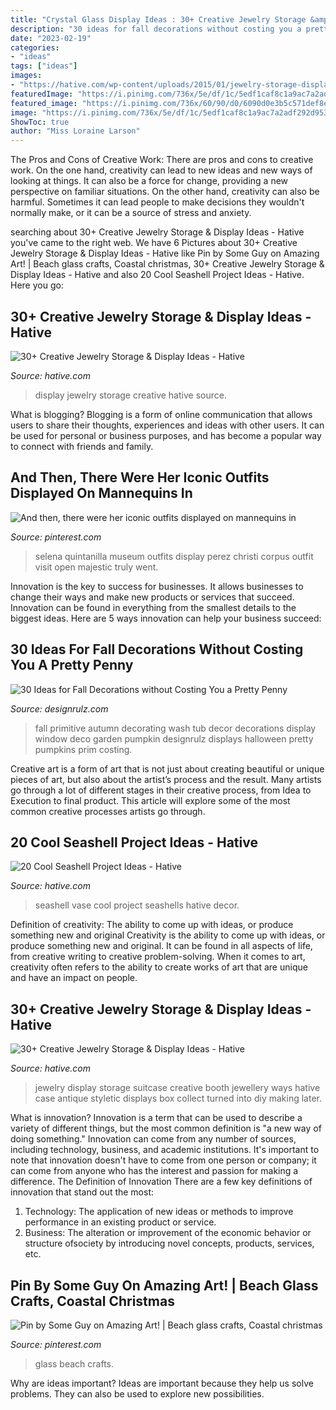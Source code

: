 ```yaml
---
title: "Crystal Glass Display Ideas : 30+ Creative Jewelry Storage &amp; Display Ideas"
description: "30 ideas for fall decorations without costing you a pretty penny"
date: "2023-02-19"
categories:
- "ideas"
tags: ["ideas"]
images:
- "https://hative.com/wp-content/uploads/2015/01/jewelry-storage-display-ideas/35-vintage-suitcase-jewelry-storage.jpg"
featuredImage: "https://i.pinimg.com/736x/5e/df/1c/5edf1caf8c1a9ac7a2adf292d953c8e4--selena-museum-selena-selena.jpg"
featured_image: "https://i.pinimg.com/736x/60/90/d0/6090d0e3b5c571def8e82200ae8acec3.jpg"
image: "https://i.pinimg.com/736x/5e/df/1c/5edf1caf8c1a9ac7a2adf292d953c8e4--selena-museum-selena-selena.jpg"
ShowToc: true
author: "Miss Loraine Larson"
---
```



The Pros and Cons of Creative Work:
There are pros and cons to creative work. On the one hand, creativity can lead to new ideas and new ways of looking at things. It can also be a force for change, providing a new perspective on familiar situations. On the other hand, creativity can also be harmful. Sometimes it can lead people to make decisions they wouldn't normally make, or it can be a source of stress and anxiety.

	

		
searching about 30+ Creative Jewelry Storage &amp; Display Ideas - Hative you've came to the right web. We have 6 Pictures about 30+ Creative Jewelry Storage &amp; Display Ideas - Hative like Pin by Some Guy on Amazing Art! | Beach glass crafts, Coastal christmas, 30+ Creative Jewelry Storage &amp; Display Ideas - Hative and also 20 Cool Seashell Project Ideas - Hative. Here you go:
		
    
## 30+ Creative Jewelry Storage &amp; Display Ideas - Hative

<img loading=lazy src="http://hative.com/wp-content/uploads/2015/01/jewelry-storage-display-ideas/22-jewelry-storage-display-ideas.jpg" onerror="this.onerror=null;this.src='https://tse4.mm.bing.net/th?id=OIP.QTYojMsHxAUaXdXwJ7jSrwHaLK&amp;pid=15.1';" alt="30+ Creative Jewelry Storage &amp; Display Ideas - Hative">

_Source: hative.com_

>display jewelry storage creative hative source. 

	

What is blogging?
Blogging is a form of online communication that allows users to share their thoughts, experiences and ideas with other users. It can be used for personal or business purposes, and has become a popular way to connect with friends and family.

    
## And Then, There Were Her Iconic Outfits Displayed On Mannequins In

<img loading=lazy src="https://i.pinimg.com/736x/5e/df/1c/5edf1caf8c1a9ac7a2adf292d953c8e4--selena-museum-selena-selena.jpg" onerror="this.onerror=null;this.src='https://tse3.mm.bing.net/th?id=OIP.Qy-Nh0ocqDJhvLFS6jASBwHaLH&amp;pid=15.1';" alt="And then, there were her iconic outfits displayed on mannequins in">

_Source: pinterest.com_

>selena quintanilla museum outfits display perez christi corpus outfit visit open majestic truly went. 

	

Innovation is the key to success for businesses. It allows businesses to change their ways and make new products or services that succeed. Innovation can be found in everything from the smallest details to the biggest ideas. Here are 5 ways innovation can help your business succeed: 

    
## 30 Ideas For Fall Decorations Without Costing You A Pretty Penny

<img loading=lazy src="http://cdn.designrulz.com/wp-content/uploads/2016/10/fall-decorattion-designrulz-21.jpg" onerror="this.onerror=null;this.src='https://tse3.mm.bing.net/th?id=OIP.bA72hTjZNYmfynKVItoZJAHaJ4&amp;pid=15.1';" alt="30 Ideas for Fall Decorations without Costing You a Pretty Penny">

_Source: designrulz.com_

>fall primitive autumn decorating wash tub decor decorations display window deco garden pumpkin designrulz displays halloween pretty pumpkins prim costing. 

	

Creative art is a form of art that is not just about creating beautiful or unique pieces of art, but also about the artist’s process and the result. Many artists go through a lot of different stages in their creative process, from Idea to Execution to final product. This article will explore some of the most common creative processes artists go through.

    
## 20 Cool Seashell Project Ideas - Hative

<img loading=lazy src="https://hative.com/wp-content/uploads/2014/12/seashell-project-ideas/7-seashell-vase.jpg" onerror="this.onerror=null;this.src='https://tse1.mm.bing.net/th?id=OIP.aPfXizY4yijZISR7BdlsEAHaJ4&amp;pid=15.1';" alt="20 Cool Seashell Project Ideas - Hative">

_Source: hative.com_

>seashell vase cool project seashells hative decor. 

	

Definition of creativity: The ability to come up with ideas, or produce something new and original
Creativity is the ability to come up with ideas, or produce something new and original. It can be found in all aspects of life, from creative writing to creative problem-solving. When it comes to art, creativity often refers to the ability to create works of art that are unique and have an impact on people.

    
## 30+ Creative Jewelry Storage &amp; Display Ideas - Hative

<img loading=lazy src="https://hative.com/wp-content/uploads/2015/01/jewelry-storage-display-ideas/35-vintage-suitcase-jewelry-storage.jpg" onerror="this.onerror=null;this.src='https://tse1.mm.bing.net/th?id=OIP.-n6g8CTWpb8rThBtSNvKlAHaJ4&amp;pid=15.1';" alt="30+ Creative Jewelry Storage &amp; Display Ideas - Hative">

_Source: hative.com_

>jewelry display storage suitcase creative booth jewellery ways hative case antique styletic displays box collect turned into diy making later. 

	

What is innovation?
Innovation is a term that can be used to describe a variety of different things, but the most common definition is "a new way of doing something." Innovation can come from any number of sources, including technology, business, and academic institutions. It's important to note that innovation doesn't have to come from one person or company; it can come from anyone who has the interest and passion for making a difference.
The Definition of Innovation
There are a few key definitions of innovation that stand out the most: 
1. Technology: The application of new ideas or methods to improve performance in an existing product or service. 
2. Business: The alteration or improvement of the economic behavior or structure ofsociety by introducing novel concepts, products, services, etc. 

    
## Pin By Some Guy On Amazing Art! | Beach Glass Crafts, Coastal Christmas

<img loading=lazy src="https://i.pinimg.com/736x/60/90/d0/6090d0e3b5c571def8e82200ae8acec3.jpg" onerror="this.onerror=null;this.src='https://tse3.mm.bing.net/th?id=OIP.Z8FlboM8FNSH1qHOUDWO0QHaL1&amp;pid=15.1';" alt="Pin by Some Guy on Amazing Art! | Beach glass crafts, Coastal christmas">

_Source: pinterest.com_

>glass beach crafts. 

	

Why are ideas important?
Ideas are important because they help us solve problems. They can also be used to explore new possibilities.

